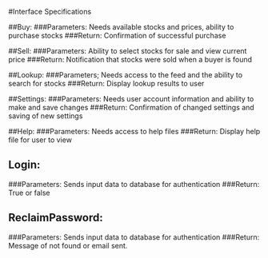 #Interface Specifications

##Buy:
###Parameters: Needs available stocks and prices, ability to purchase stocks
###Return: Confirmation of successful purchase

##Sell:
###Parameters: Ability to select stocks for sale and view current price
###Return: Notification that stocks were sold when a buyer is found

##Lookup:
###Parameters; Needs access to the feed and the ability to search for stocks
###Return: Display lookup results to user

##Settings:
###Parameters: Needs user account information and ability to make and save changes
###Return: Confirmation of changed settings and saving of new settings

##Help:
###Parameters: Needs access to help files
###Return: Display help file for user to view

## Login:
###Parameters: Sends input data to database for authentication
###Return: True or false

## ReclaimPassword:
###Parameters: Sends input data to database for authentication
###Return: Message of not found or email sent.
